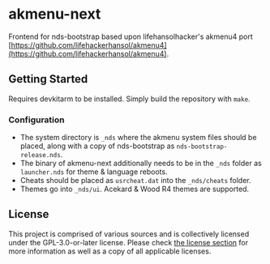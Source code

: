 # akmenu-next

Frontend for nds-bootstrap based upon lifehansolhacker's akmenu4 port [https://github.com/lifehackerhansol/akmenu4](https://github.com/lifehackerhansol/akmenu4).

## Getting Started

Requires devkitarm to be installed. Simply build the repository with `make`.


### Configuration

* The system directory is `_nds` where the akmenu system files should be placed, along with a copy of nds-bootstrap as `nds-bootstrap-release.nds`.
* The binary of akmenu-next additionally needs to be in the `_nds` folder as `launcher.nds` for theme & language reboots.
* Cheats should be placed as `usrcheat.dat` into the `_nds/cheats` folder.
* Themes go into `_nds/ui`. Acekard & Wood R4 themes are supported.

## License

This project is comprised of various sources and is collectively licensed under the GPL-3.0-or-later license.
Please check [the license section](https://github.com/coderkei/akmenu-next/tree/main/licenses) for more information as well as a copy of all applicable licenses.
